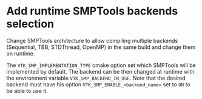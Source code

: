 # Add runtime SMPTools backends selection

Change SMPTools architecture to allow compiling multiple backends (Sequential, TBB, STDThread, OpenMP) in the same build and change them on runtime.

The `VTK_SMP_IMPLEMENTATION_TYPE` cmake option set which SMPTools will be implemented by default.
The backend can be then changed at runtime with the environment variable `VTK_SMP_BACKEND_IN_USE`.
Note that the desired backend must have his option `VTK_SMP_ENABLE_<backend_name>` set to `ON` to be able to use it.
